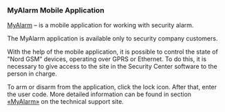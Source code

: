 ### MyAlarm Mobile Application

[MyAlarm](https://play.google.com/store/apps/details?id=ru.cnord.myalarm) – is a mobile application for working with security alarm.

The MyAlarm application is available only to security company customers. 

With the help of the mobile application, it is possible to control the state of "Nord GSM” devices, operating over GPRS or Ethernet. To do this, it is necessary to give access to the site in the Security Center software to the person in charge. 

To arm or disarm from the application, click the lock icon. After that, enter the user code. More detailed information can be found in section [«MyAlarm»](https://support.cnord.ru/hc/ru/sections/206265568) on the technical support site.
